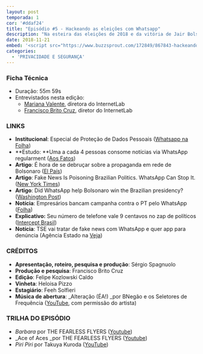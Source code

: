 ```yaml
---
layout: post
temporada: 1
cor: '#ddaf24'
title: "Episódio #5 - Hackeando as eleições com Whatsapp"
description: "Na esteira das eleições de 2018 e da vitória de Jair Bolsonaro à Presidência da República, diferente de redes sociais e televisão, é difícil medir com precisão numérica o impacto que o WhatsApp teve na corrida eleitoral. Mas é possível ao menos se chegar a um consenso de que o aplicativo teve um papel fundamental e inédito no jeito de se fazer campanha política e de espalhar desinformação."
date: 2018-11-21
embed: '<script src="https://www.buzzsprout.com/172849/867843-hackeando-as-eleicoes-com-whatsapp.js?player=small" type="text/javascript" charset="utf-8"></script>'
categories:
  - 'PRIVACIDADE E SEGURANÇA'
---
```


### **Ficha Técnica**

- Duração: 55m 59s
- Entrevistados nesta edição: 
    - [Mariana Valente](https://twitter.com/mrnvlnt), diretora do InternetLab
    - [Francisco Brito Cruz](https://twitter.com/fbritocruz), diretor do InternetLab

### LINKS

- **Institucional**: Especial de Proteção de Dados Pessoais ([Whatsapp na Folha](https://www1.folha.uol.com.br/opiniao/2018/10/como-o-whatsapp-combate-a-desinformacao-no-brasil.shtml))
- **Estudo: **Uma a cada 4 pessoas consome notícias via WhatsApp regularment ([Aos Fatos](https://aosfatos.org/noticias/uma-cada-4-pessoas-consome-noticias-whatsapp-regularmente/))
- **Artigo**: É hora de se debruçar sobre a propaganda em rede de Bolsonaro ([El País](https://brasil.elpais.com/brasil/2018/10/18/opinion/1539892615_110015.html))
- **Artigo**: Fake News Is Poisoning Brazilian Politics. WhatsApp Can Stop It. ([New York Times](https://www.nytimes.com/2018/10/17/opinion/brazil-election-fake-news-whatsapp.html))
- **Artigo**: Did WhatsApp help Bolsonaro win the Brazilian presidency? ([Washington Post](https://www.washingtonpost.com/news/theworldpost/wp/2018/11/01/whatsapp-2/))
- **Notícia**: Empresários bancam campanha contra o PT pelo WhatsApp ([Folha](https://www1.folha.uol.com.br/poder/2018/10/empresarios-bancam-campanha-contra-o-pt-pelo-whatsapp.shtml))
- **Explicativo:** Seu número de telefone vale 9 centavos no zap de políticos ([Intercept Brasil](https://theintercept.com/2018/10/22/whatsapp-politicos/))
- **Notícia**: TSE vai tratar de fake news com WhatsApp e quer app para denúncia (Agência Estado na [Veja](https://veja.abril.com.br/politica/tse-vai-tratar-de-fake-news-com-whatsapp-e-quer-app-para-denuncia/))

### CRÉDITOS

- **Apresentação, roteiro, pesquisa e produção**: Sérgio Spagnuolo
- **Produção e pesquisa**: Francisco Brito Cruz
- **Edição**: Felipe Kozlowski Caldo
- **Vinheta**: Heloisa Pizzo
- **Estagiário**: Feeh Solfieri
- **Música de abertura**: _Alteração (ÉA!) _por BNegão e os Seletores de Frequência ([YouTube](https://www.youtube.com/watch?v=EmCgOADirkg), com permissão do artista)  

### TRILHA DO EPISÓDIO

- _Barbara_ por THE FEARLESS FLYERS ([Youtube](https://www.youtube.com/watch?v=2nvS1th1abc))
- _Ace of Aces _por THE FEARLESS FLYERS ([Youtube](https://www.youtube.com/watch?v=72_zXigcOrA))
- _Piri Piri_ por Takuya Kuroda ([YouTube](https://www.youtube.com/watch?v=WN-pYHdSOa4))
